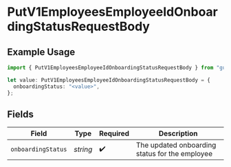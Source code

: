 # PutV1EmployeesEmployeeIdOnboardingStatusRequestBody

## Example Usage

```typescript
import { PutV1EmployeesEmployeeIdOnboardingStatusRequestBody } from "gusto_embedded/models/operations";

let value: PutV1EmployeesEmployeeIdOnboardingStatusRequestBody = {
  onboardingStatus: "<value>",
};
```

## Fields

| Field                                          | Type                                           | Required                                       | Description                                    |
| ---------------------------------------------- | ---------------------------------------------- | ---------------------------------------------- | ---------------------------------------------- |
| `onboardingStatus`                             | *string*                                       | :heavy_check_mark:                             | The updated onboarding status for the employee |
